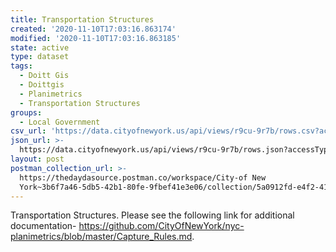 ```yaml
---
title: Transportation Structures
created: '2020-11-10T17:03:16.863174'
modified: '2020-11-10T17:03:16.863185'
state: active
type: dataset
tags:
  - Doitt Gis
  - Doittgis
  - Planimetrics
  - Transportation Structures
groups:
  - Local Government
csv_url: 'https://data.cityofnewyork.us/api/views/r9cu-9r7b/rows.csv?accessType=DOWNLOAD'
json_url: >-
  https://data.cityofnewyork.us/api/views/r9cu-9r7b/rows.json?accessType=DOWNLOAD
layout: post
postman_collection_url: >-
  https://thedaydasource.postman.co/workspace/City-of New
  York~3b6f7a46-5db5-42b1-80fe-9fbef41e3e06/collection/5a0912fd-e4f2-410e-8c55-2a118bf7239f
---
```

Transportation Structures. Please see the following link for additional documentation- https://github.com/CityOfNewYork/nyc-planimetrics/blob/master/Capture_Rules.md.
